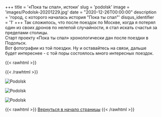 +++
title = '«Пока ты спал», истоки'
slug = 'podolsk'
image = 'images/Podolsk-20201229.jpg'
date = "2020-12-26T00:00:00"
description = 'город, с которого началась история "Пока ты спал"'
disqus_identifier = '1'
+++
Так сложилось, что после поездок по Москве, когда я потерял один из своих дронов по нелепой случайности, я стал искать счастья за пределами столицы.  
Старт проекту «Пока ты спал» хронологически дан после поездки в Подольск.  
Вот фотографии из той поездки. Ну и оставайтесь на связи,  дальше будет интереснее - с той поры состоялось много интересных поездок.



{{< rawhtml >}}
<script type="text/javascript" charset="utf-8" async src="https://api-maps.yandex.ru/services/constructor/1.0/js/?um=constructor%3Ae55b1de37c4daa14dd92aeb508fe8e6084ed9d0b6aa5e96f186a1c4a14c674e4&amp;width=500&amp;height=492&amp;lang=ru_RU&amp;scroll=true"></script>
{{< /rawhtml >}}

![Podolsk](/images/Podolsk-20201229-1.jpg)

![Podolsk](/images/Podolsk-20201229-2.jpg)

![Podolsk](/images/Podolsk-20201229-3.jpg)

{{< rawhtml >}}
<a href="#">Вернуться в начало страницы</a>
{{< /rawhtml >}}

